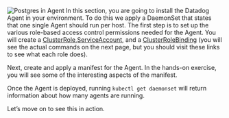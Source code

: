 ![Postgres in Agent](/technovangelist/scenarios/k8s1-install/assets/postgresinagent.png)
In this section, you are going to install the Datadog Agent in your environment. To do this we apply a DaemonSet that states that one single Agent should run per host. The first step is to set up the various role-based access control permissions needed for the Agent. You will create a <a href="https://raw.githubusercontent.com/DataDog/datadog-agent/master/Dockerfiles/manifests/rbac/clusterrole.yaml" target="_datadog">ClusterRole</a>,<a href="https://raw.githubusercontent.com/DataDog/datadog-agent/master/Dockerfiles/manifests/rbac/serviceaccount.yaml" target="_datadog">ServiceAccount</a>, and a <a href="https://raw.githubusercontent.com/DataDog/datadog-agent/master/Dockerfiles/manifests/rbac/clusterrolebinding.yaml" target="_datadog">ClusterRoleBinding</a> (you will see the actual commands on the next page, but you should visit these links to see what each role does).

Next, create and apply a manifest for the Agent. In the hands-on exercise, you will see some of the interesting aspects of the manifest.

Once the Agent is deployed, running `kubectl get daemonset` will return information about how many agents are running.

Let’s move on to see this in action.

